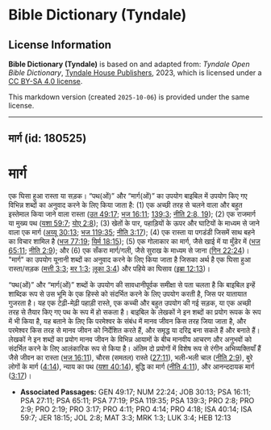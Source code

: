 # Bible Dictionary (Tyndale)

## License Information

**Bible Dictionary (Tyndale)** is based on and adapted from: _Tyndale Open Bible Dictionary_, [Tyndale House Publishers](https://tyndaleopenresources.com/), 2023, which is licensed under a [CC BY-SA 4.0 license](https://creativecommons.org/licenses/by-sa/4.0/legalcode.en).

This markdown version (created `2025-10-06`) is provided under the same license.



--------------------------------

## मार्ग (id: 180525)

मार्ग
=====

एक घिसा हुआ रास्ता या सड़क। “पथ(ओं)” और “मार्ग(ओं)” का उपयोग बाइबिल में उपयोग किए गए विभिन्न शब्दों का अनुवाद करने के लिए किया जाता है: (1\) एक अच्छी तरह से चलने वाला और बहुत इस्तेमाल किया जाने वाला रास्ता ([उत 49:17](https://ref.ly/Gen49:17); [भज 16:11](https://ref.ly/Ps16:11); [139:3](https://ref.ly/Ps139:3); [नीति 2:8, 19](https://ref.ly/Prov2:8)); (2\) एक राजमार्ग या मुख्य पथ ([यशा 59:7](https://ref.ly/Isa59:7); [योए 2:8](https://ref.ly/Joel2:8)); (3\) खेतों के पार, पहाड़ियों के ऊपर और घाटियों के माध्यम से जाने वाला एक मार्ग ([अय्यू 30:13](https://ref.ly/Job30:13); [भज 119:35](https://ref.ly/Ps119:35); [नीति 3:17](https://ref.ly/Prov3:17)); (4\) एक रास्ता या पगडंडी जिसमें साथ बहने का विचार शामिल है ([भज 77:19](https://ref.ly/Ps77:19); [यिर्म 18:15](https://ref.ly/Jer18:15)); (5\) एक गोलाकार का मार्ग, जैसे खाई में या मुँडेर में ([भज 65:11](https://ref.ly/Ps65:11); [नीति 2:9](https://ref.ly/Prov2:9)); और (6\) एक सँकरा मार्ग/गली, जैसे सुराख के माध्यम से जाना ([गिन 22:24](https://ref.ly/Num22:24))। "मार्ग" का उपयोग यूनानी शब्दों का अनुवाद करने के लिए किया जाता है जिसका अर्थ है एक घिसा हुआ रास्ता/सड़क ([मत्ती 3:3](https://ref.ly/Matt3:3); [मर 1:3](https://ref.ly/Mark1:3); [लूका 3:4](https://ref.ly/Luke3:4)) और पहिये का घिसाव ([इब्रा 12:13](https://ref.ly/Heb12:13))।

“पथ(ओं)” और “मार्ग(ओं)” शब्दों के उपयोग की सावधानीपूर्वक समीक्षा से पता चलता है कि बाइबिल इन्हें शाब्दिक रूप से उस भूमि के एक हिस्से को संदर्भित करने के लिए उपयोग करती है, जिस पर यातायात गुजरता है। यह एक टेढ़ी\-मेढ़ी पहाड़ी रास्ते, एक कच्ची और बहुत उपयोग की गई सड़क, या एक अच्छी तरह से तैयार किए गए पथ के रूप में हो सकता है। बाइबिल के लेखकों ने इन शब्दों का प्रयोग रूपक के रूप में भी किया है, यह बताने के लिए कि परमेश्वर के संबंध में मानव जीवन किस तरह जिया जाता है, और परमेश्वर किस तरह से मानव जीवन को निर्देशित करते हैं, और समृद्ध या दरिद्र बना सकते हैं और बनाते हैं। लेखकों ने इन शब्दों का प्रयोग मानव जीवन के विभिन्न आयामों के बीच मानवीय आचरण और अनुभवों को संदर्भित करने के लिए आलंकारिक रूप से किया है। अंतिम दो प्रयोगों में विशेष रूप से रंगीन अभिव्यक्तियाँ हैं जैसे जीवन का रास्ता ([भज 16:11](https://ref.ly/Ps16:11)), चौरस (समतल) रास्ते ([27:11](https://ref.ly/Ps27:11)), भली\-भली चाल ([नीति 2:9](https://ref.ly/Prov2:9)), बुरे लोगों के मार्ग ([4:14](https://ref.ly/Prov4:14)), न्याय का पथ ([यशा 40:14](https://ref.ly/Isa40:14)), बुद्धि का मार्ग ([नीति 4:11](https://ref.ly/Prov4:11)), और आनन्ददायक मार्ग ([3:17](https://ref.ly/Prov3:17))।

* **Associated Passages:** GEN 49:17; NUM 22:24; JOB 30:13; PSA 16:11; PSA 27:11; PSA 65:11; PSA 77:19; PSA 119:35; PSA 139:3; PRO 2:8; PRO 2:9; PRO 2:19; PRO 3:17; PRO 4:11; PRO 4:14; PRO 4:18; ISA 40:14; ISA 59:7; JER 18:15; JOL 2:8; MAT 3:3; MRK 1:3; LUK 3:4; HEB 12:13

